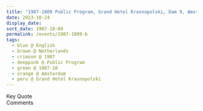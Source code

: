 ```yaml
---
title: "1987-1009 Public Program, Grand Hotel Krasnopolski, Dam 9, Amsterdam, Netherlands"
date: 2023-10-24
display_date: 
sort_date: 1987-10-09
permalink: /events/1987-1009-b
tags:
  - blue @ English
  - brown @ Netherlands
  - crimson @ 1987
  - deeppink @ Public Program
  - green @ 1987-10
  - orange @ Amsterdam
  - peru @ Grand Hotel Krasnopolski
---
```


<wave-list>
  <list-title color="green" width="75">Key Quote</list-title>
  <list-item color="BlanchedAlmond"  width="200"></list-item>
  <list-item color="Lavender"></list-item>
  <list-item color="BlanchedAlmond"></list-item>
</wave-list>

<br>

<wave-list>
  <list-title color="green" width="75">Comments</list-title>
  <list-item color="BlanchedAlmond"  width="200"></list-item>
  <list-item color="Lavender"></list-item>
  <list-item color="BlanchedAlmond"></list-item>
</wave-list>